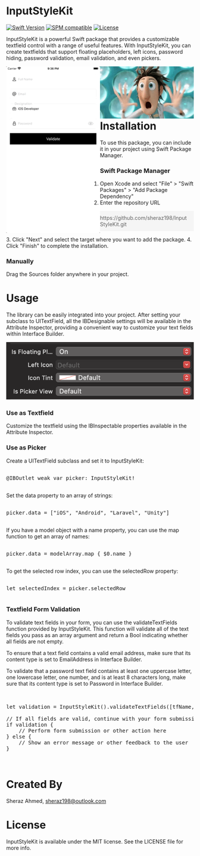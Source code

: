# InputStyleKit


 [![Swift Version](https://img.shields.io/badge/swift-5.5-orange.svg)](https://swift.org/)
 [![SPM compatible](https://img.shields.io/badge/SPM-compatible-orange.svg)](https://swift.org/package-manager/)
 [![License](https://img.shields.io/badge/License-MIT-blue.svg)](https://opensource.org/licenses/MIT)

InputStyleKit is a powerful Swift package that provides a customizable textfield control with a range of useful features. With InputStyleKit, you can create textfields that support floating placeholders, left icons, password hiding, password validation, email validation, and even pickers.

<div style="float: left; width: 50%;">
  <img src="https://raw.githubusercontent.com/sheraz198/InputStyleKit/main/ScreenShots/Demo.gif" width="375" />
</div>
<div style="float: right; width: 50%;">
  <img src="https://raw.githubusercontent.com/sheraz198/InputStyleKit/main/ScreenShots/Wow.gif" width="375" />
</div>


# Installation

To use this package, you can include it in your project using Swift Package Manager.

### Swift Package Manager

1. Open Xcode and select "File" > "Swift Packages" > "Add Package Dependency"
2. Enter the repository URL
<blockquote style="background-color: #F5F5F5; padding: 10px;">
https://github.com/sheraz198/InputStyleKit.git
</blockquote>
3. Click "Next" and select the target where you want to add the package.
4. Click "Finish" to complete the installation.

### Manually

Drag the Sources folder anywhere in your project.

# Usage



The library can be easily integrated into your project. After setting your subclass to UITextField, all the IBDesignable settings will be available in the Attribute Inspector, providing a convenient way to customize your text fields within Interface Builder.

![Usage](https://raw.githubusercontent.com/sheraz198/InputStyleKit/main/ScreenShots/Usage.png)

### Use as Textfield
Customize the textfield using the IBInspectable properties available in the Attribute Inspector.

### Use as Picker
Create a UITextField subclass and set it to InputStyleKit:
<pre>

@IBOutlet weak var picker: InputStyleKit!

</pre>

Set the data property to an array of strings:
<pre>

picker.data = ["iOS", "Android", "Laravel", "Unity"]

</pre>

If you have a model object with a name property, you can use the map function to get an array of names:
<pre>

picker.data = modelArray.map { $0.name }

</pre>

To get the selected row index, you can use the selectedRow property:
<pre>

let selectedIndex = picker.selectedRow

</pre>


### Textfield Form Validation

To validate text fields in your form, you can use the validateTextFields function provided by InputStyleKit. This function will validate all of the text fields you pass as an array argument and return a Bool indicating whether all fields are not empty.

To ensure that a text field contains a valid email address, make sure that its content type is set to EmailAddress in Interface Builder.

To validate that a password text field contains at least one uppercase letter, one lowercase letter, one number, and is at least 8 characters long, make sure that its content type is set to Password in Interface Builder.


<pre>


let validation = InputStyleKit().validateTextFields([tfName, tfEmail, tfPassword])

// If all fields are valid, continue with your form submission or other action
if validation {
    // Perform form submission or other action here
} else {
    // Show an error message or other feedback to the user
}


</pre>


# Created By
Sheraz Ahmed, sheraz198@outlook.com


# License
InputStyleKit is available under the MIT license. See the LICENSE file for more info.
